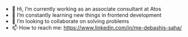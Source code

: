- 👋 Hi, I’m currently working as an associate consultant at Atos
- 🌱 I’m constantly learning new things in frontend development
- 💞️ I’m looking to collaborate on solving problems
- 📫 How to reach me: https://www.linkedin.com/in/me-debashis-saha/



<!---
developerDeba8/developerDeba8 is a ✨ special ✨ repository because its `README.md` (this file) appears on your GitHub profile.
You can click the Preview link to take a look at your changes.
--->
